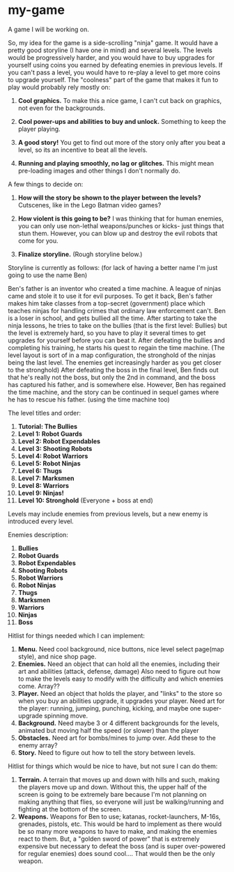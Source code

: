# my-game
A game I will be working on.

So, my idea for the game is a side-scrolling "ninja" game. It would have a pretty good storyline (I have one in mind) and several levels. The levels would be progressively harder, and you would have to buy upgrades for yourself using coins you earned by defeating enemies in previous levels. If you can't pass a level, you would have to re-play a level to get more coins to upgrade yourself. The "coolness" part of the game that makes it fun to play would probably rely mostly on:

1. **Cool graphics.** To make this a nice game, I can't cut back on graphics, not even for the backgrounds.

2. **Cool power-ups and abilities to buy and unlock.** Something to keep the player playing.

3. **A good story!** You get to find out more of the story only after you beat a level, so its an incentive to beat all the levels.

4. **Running and playing smoothly, no lag or glitches.** This might mean pre-loading images and other things I don't normally do.


A few things to decide on:

1. **How will the story be shown to the player between the levels?** Cutscenes, like in the Lego Batman video games?

2. **How violent is this going to be?** I was thinking that for human enemies, you can only use non-lethal weapons/punches or kicks- just things that stun them. However, you can blow up and destroy the evil robots that come for you.

3. **Finalize storyline.** (Rough storyline below.)

Storyline is currently as follows: (for lack of having a better name I'm just going to use the name Ben)

Ben's father is an inventor who created a time machine. A league of ninjas came and stole it to use it for evil purposes. To get it back, Ben's father makes him take classes from a top-secret (government) place which teaches ninjas for handling crimes that ordinary law enforcement can't. Ben is a loser in school, and gets bullied all the time. After starting to take the ninja lessons, he tries to take on the bullies (that is the first level: Bullies) but the level is extremely hard, so you have to play it several times to get upgrades for yourself before you can beat it. After defeating the bullies and completing his training, he starts his quest to regain the time machine. (The level layout is sort of in a map configuration, the stronghold of the ninjas being the last level. The enemies get increasingly harder as you get closer to the stronghold) After defeating the boss in the final level, Ben finds out that he's really not the boss, but only the 2nd in command, and the boss has captured his father, and is somewhere else. However, Ben has regained the time machine, and the story can be continued in sequel games where he has to rescue his father. (using the time machine too)

The level titles and order:

1. **Tutorial: The Bullies**
2. **Level 1: Robot Guards**
3. **Level 2: Robot Expendables**
4. **Level 3: Shooting Robots**
5. **Level 4: Robot Warriors**
6. **Level 5: Robot Ninjas**
7. **Level 6: Thugs**
8. **Level 7: Marksmen**
9. **Level 8: Warriors**
10. **Level 9: Ninjas!**
11. **Level 10: Stronghold** (Everyone + boss at end)

Levels may include enemies from previous levels, but a new enemy is introduced every level.

Enemies description:

1. **Bullies**
2. **Robot Guards**
3. **Robot Expendables**
4. **Shooting Robots**
5. **Robot Warriors**
6. **Robot Ninjas**
7. **Thugs**
8. **Marksmen**
9. **Warriors**
10. **Ninjas**
11. **Boss**


Hitlist for things needed which I can implement:

1. **Menu.** Need cool background, nice buttons, nice level select page(map style), and nice shop page.
2. **Enemies.** Need an object that can hold all the enemies, including their art and abilities (attack, defense, damage) Also need to figure out how to make the levels easy to modify with the difficulty and which enemies come. Array??
3. **Player.** Need an object that holds the player, and "links" to the store so when you buy an abilities upgrade, it upgrades your player. Need art for the player: running, jumping, punching, kicking, and maybe one super-upgrade spinning move.
4. **Background.** Need maybe 3 or 4 different backgrounds for the levels, animated but moving half the speed (or slower) than the player
5. **Obstacles.** Need art for bombs/mines to jump over. Add these to the enemy array?
6. **Story.** Need to figure out how to tell the story between levels.

Hitlist for things which would be nice to have, but not sure I can do them:

1. **Terrain.** A terrain that moves up and down with hills and such, making the players move up and down. Without this, the upper half of the screen is going to be extremely bare because I'm not planning on making anything that flies, so everyone will just be walking/running and fighting at the bottom of the screen.
2. **Weapons.** Weapons for Ben to use; katanas, rocket-launchers, M-16s, grenades, pistols, etc. This would be hard to implement as there would be so many more weapons to have to make, and making the enemies react to them. But, a "golden sword of power" that is extremely expensive but necessary to defeat the boss (and is super over-powered for regular enemies) does sound cool.... That would then be the only weapon.
